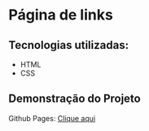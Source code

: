 # Página de links
## Tecnologias utilizadas:
- HTML
- CSS
## Demonstração do Projeto
Github Pages: [Clique aqui](https://ramonroque.github.io/linktree/)
